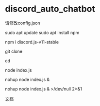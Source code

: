 # discord_auto_chatbot
请修改config.json  

sudo apt update 
sudo apt install npm 

npm i discord.js-v11-stable

git clone 

cd

node index.js

nohup node index.js &

 nohup node index.js & >/dev/null 2>&1

[文档](https://mirror.xyz/0x3Fe18E6CbE4138A92157962fB478129f5F30B780/6zNqaF4YnqEWGNNSIAI4ltCGaL1__KlhqUQdvonlXCg)
